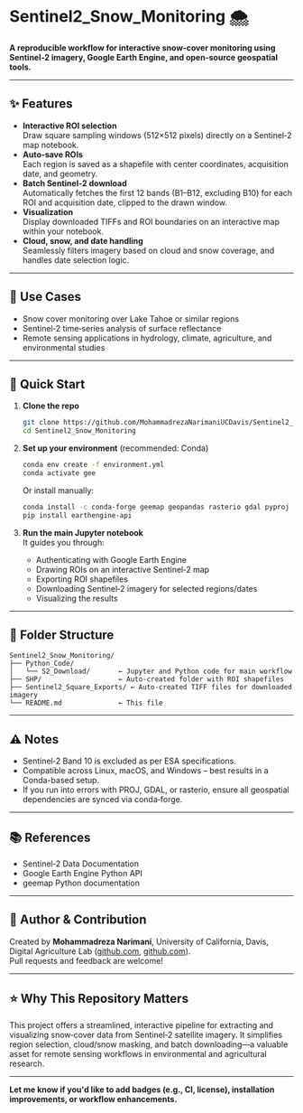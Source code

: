 
# Sentinel2_Snow_Monitoring 🌨️

**A reproducible workflow for interactive snow‑cover monitoring using Sentinel‑2 imagery, Google Earth Engine, and open‑source geospatial tools.**

---

## ✨ Features

- **Interactive ROI selection**  
  Draw square sampling windows (512×512 pixels) directly on a Sentinel‑2 map notebook.
- **Auto‑save ROIs**  
  Each region is saved as a shapefile with center coordinates, acquisition date, and geometry.
- **Batch Sentinel‑2 download**  
  Automatically fetches the first 12 bands (B1–B12, excluding B10) for each ROI and acquisition date, clipped to the drawn window.
- **Visualization**  
  Display downloaded TIFFs and ROI boundaries on an interactive map within your notebook.
- **Cloud, snow, and date handling**  
  Seamlessly filters imagery based on cloud and snow coverage, and handles date selection logic.

---

## 🧭 Use Cases

- Snow cover monitoring over Lake Tahoe or similar regions  
- Sentinel‑2 time‑series analysis of surface reflectance  
- Remote sensing applications in hydrology, climate, agriculture, and environmental studies

---

## 🚀 Quick Start

1. **Clone the repo**  
   ```bash
   git clone https://github.com/MohammadrezaNarimaniUCDavis/Sentinel2_Snow_Monitoring.git
   cd Sentinel2_Snow_Monitoring
   ```

2. **Set up your environment** (recommended: Conda)
   ```bash
   conda env create -f environment.yml
   conda activate gee
   ```
   Or install manually:
   ```bash
   conda install -c conda-forge geemap geopandas rasterio gdal pyproj shapely fiona localtileserver
   pip install earthengine-api
   ```

3. **Run the main Jupyter notebook**  
   It guides you through:
   - Authenticating with Google Earth Engine  
   - Drawing ROIs on an interactive Sentinel‑2 map  
   - Exporting ROI shapefiles  
   - Downloading Sentinel‑2 imagery for selected regions/dates  
   - Visualizing the results

---

## 📁 Folder Structure

```
Sentinel2_Snow_Monitoring/
├── Python_Code/
│   └── S2_Download/       ← Jupyter and Python code for main workflow
├── SHP/                   ← Auto‑created folder with ROI shapefiles
├── Sentinel2_Square_Exports/ ← Auto‑created TIFF files for downloaded imagery
└── README.md              ← This file
```

---

## ⚠️ Notes

- Sentinel‑2 Band 10 is excluded as per ESA specifications.  
- Compatible across Linux, macOS, and Windows – best results in a Conda-based setup.  
- If you run into errors with PROJ, GDAL, or rasterio, ensure all geospatial dependencies are synced via conda‑forge.

---

## 📚 References

- Sentinel‑2 Data Documentation  
- Google Earth Engine Python API  
- geemap Python documentation

---

## 👤 Author & Contribution

Created by **Mohammadreza Narimani**, University of California, Davis, Digital Agriculture Lab ([github.com](https://github.com/MohammadrezaNarimaniUCDavis/Sentinel2_Snow_Monitoring?utm_source=chatgpt.com), [github.com](https://github.com/MohammadrezaNarimaniUCDavis?utm_source=chatgpt.com)).  
Pull requests and feedback are welcome!

---

## ⭐ Why This Repository Matters

This project offers a streamlined, interactive pipeline for extracting and visualizing snow‑cover data from Sentinel‑2 satellite imagery. It simplifies region selection, cloud/snow masking, and batch downloading—a valuable asset for remote sensing workflows in environmental and agricultural research.

---

**Let me know if you'd like to add badges (e.g., CI, license), installation improvements, or workflow enhancements.**
